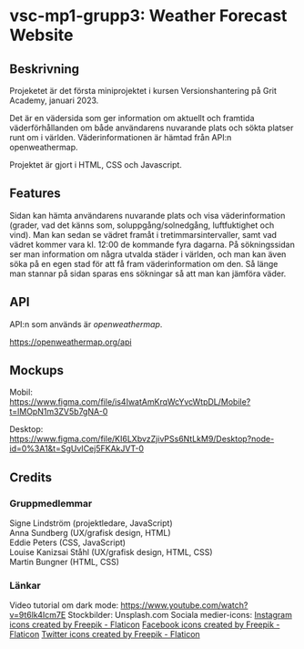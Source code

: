 # vsc-mp1-grupp3: Weather Forecast Website

## Beskrivning

Projeketet är det första miniprojektet i kursen Versionshantering på Grit Academy, januari 2023. 

Det är en vädersida som ger information om aktuellt och framtida väderförhållanden om både användarens nuvarande plats och sökta platser runt om i världen. Väderinformationen är hämtad från API:n openweathermap.

Projektet är gjort i HTML, CSS och Javascript.

## Features 

Sidan kan hämta användarens nuvarande plats och visa väderinformation (grader, vad det känns som, soluppgång/solnedgång, luftfuktighet och vind). Man kan sedan se vädret framåt i tretimmarsintervaller, samt vad vädret kommer vara kl. 12:00 de kommande fyra dagarna. 
På sökningssidan ser man information om några utvalda städer i världen, och man kan även söka på en egen stad för att få fram väderinformation om den. Så länge man stannar på sidan sparas ens sökningar så att man kan jämföra väder.

## API 

API:n som används är *openweathermap*. 

https://openweathermap.org/api 

## Mockups

Mobil:  
https://www.figma.com/file/is4IwatAmKrqWcYvcWtpDL/Mobile?t=lMOpN1m3ZV5b7gNA-0

Desktop:  
https://www.figma.com/file/KI6LXbvzZjivPSs6NtLkM9/Desktop?node-id=0%3A1&t=SgUvICej5FKAkJVT-0

## Credits 

### Gruppmedlemmar 
Signe Lindström (projektledare, JavaScript)  
Anna Sundberg (UX/grafisk design, HTML)  
Eddie Peters (CSS, JavaScript)  
Louise Kanizsai Ståhl (UX/grafisk design, HTML, CSS)  
Martin Bungner (HTML, CSS)

### Länkar
Video tutorial om dark mode: https://www.youtube.com/watch?v=9t6lk4Icm7E
Stockbilder: Unsplash.com 
Sociala medier-icons: <a href="https://www.flaticon.com/free-icons/instagram" title="instagram icons">Instagram icons created by Freepik - Flaticon</a> 
<a href="https://www.flaticon.com/free-icons/facebook" title="facebook icons">Facebook icons created by Freepik - Flaticon</a>
<a href="https://www.flaticon.com/free-icons/twitter" title="twitter icons">Twitter icons created by Freepik - Flaticon</a>